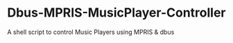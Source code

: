 Dbus-MPRIS-MusicPlayer-Controller
=================================

A shell script to control Music Players using MPRIS &amp; dbus
